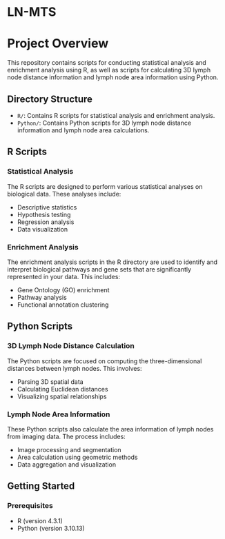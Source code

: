 # LN-MTS
# Project Overview

This repository contains scripts for conducting statistical analysis and enrichment analysis using R, as well as scripts for calculating 3D lymph node distance information and lymph node area information using Python.

## Directory Structure

- `R/`: Contains R scripts for statistical analysis and enrichment analysis.
- `Python/`: Contains Python scripts for 3D lymph node distance information and lymph node area calculations.

## R Scripts

### Statistical Analysis

The R scripts are designed to perform various statistical analyses on biological data. These analyses include:

- Descriptive statistics
- Hypothesis testing
- Regression analysis
- Data visualization

### Enrichment Analysis

The enrichment analysis scripts in the R directory are used to identify and interpret biological pathways and gene sets that are significantly represented in your data. This includes:

- Gene Ontology (GO) enrichment
- Pathway analysis
- Functional annotation clustering

## Python Scripts

### 3D Lymph Node Distance Calculation

The Python scripts are focused on computing the three-dimensional distances between lymph nodes. This involves:

- Parsing 3D spatial data
- Calculating Euclidean distances
- Visualizing spatial relationships

### Lymph Node Area Information

These Python scripts also calculate the area information of lymph nodes from imaging data. The process includes:

- Image processing and segmentation
- Area calculation using geometric methods
- Data aggregation and visualization

## Getting Started

### Prerequisites

- R (version 4.3.1)
- Python (version 3.10.13)
